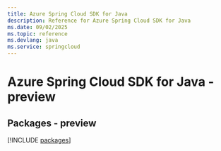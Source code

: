 ```yaml
---
title: Azure Spring Cloud SDK for Java
description: Reference for Azure Spring Cloud SDK for Java
ms.date: 09/02/2025
ms.topic: reference
ms.devlang: java
ms.service: springcloud
---
```

# Azure Spring Cloud SDK for Java - preview
## Packages - preview
[!INCLUDE [packages](spring-cloud-index.md)]